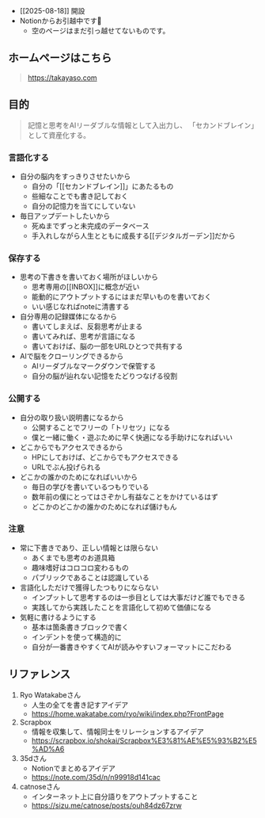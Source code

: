 - [[2025-08-18]] 開設
- Notionからお引越中です🚚
	- 空のページはまだ引っ越せてないものです。
## ホームページはこちら
>https://takayaso.com 
## 目的
>記憶と思考をAIリーダブルな情報として入出力し、
>「セカンドブレイン」として資産化する。
### 言語化する
- 自分の脳内をすっきりさせたいから
	- 自分の「[[セカンドブレイン]]」にあたるもの
	- 些細なことでも書き記しておく
	- 自分の記憶力を当てにしていない
- 毎日アップデートしたいから
	- 死ぬまでずっと未完成のデータベース
	- 手入れしながら人生とともに成長する[[デジタルガーデン]]だから
### 保存する
- 思考の下書きを書いておく場所がほしいから
	- 思考専用の[[INBOX]]に概念が近い
	- 能動的にアウトプットするにはまだ早いものを書いておく
	- いい感じなればnoteに清書する
- 自分専用の記録媒体になるから
	- 書いてしまえば、反芻思考が止まる
	- 書いてみれば、思考が言語になる
	- 書いておけば、脳の一部をURLひとつで共有する
- AIで脳をクローリングできるから
	- AIリーダブルなマークダウンで保管する
	- 自分の脳が辿れない記憶をたどりつなげる役割
### 公開する
- 自分の取り扱い説明書になるから
	- 公開することでフリーの「トリセツ」になる
	- 僕と一緒に働く・遊ぶために早く快適になる手助けになればいい
- どこからでもアクセスできるから
	- HPにしておけば、どこからでもアクセスできる
	- URLでぶん投げられる
- どこかの誰かのためになればいいから
	- 毎日の学びを書いているつもりでいる
	- 数年前の僕にとってはさぞかし有益なことをかけているはず
	- どこかのどこかの誰かのためになれば儲けもん
### 注意
- 常に下書きであり、正しい情報とは限らない
	- あくまでも思考のお道具箱
	- 趣味嗜好はコロコロ変わるもの
	- パブリックであることは認識している
- 言語化しただけで獲得したつもりにならない
	- インプットして思考するのは一歩目としては大事だけど誰でもできる
	- 実践してから実践したことを言語化して初めて価値になる
- 気軽に書けるようにする
	- 基本は箇条書きブロックで書く
	- インデントを使って構造的に
	- 自分が一番書きやすくてAIが読みやすいフォーマットにこだわる
## リファレンス
1. Ryo Watakabeさん
	- 人生の全てを書き記すアイデア
	- https://home.wakatabe.com/ryo/wiki/index.php?FrontPage
2. Scrapbox
	- 情報を収集して、情報同士をリレーションするアイデア
	- https://scrapbox.io/shokai/Scrapbox%E3%81%AE%E5%93%B2%E5%AD%A6
3. 35dさん
	- Notionでまとめるアイデア
	- https://note.com/35d/n/n99918d141cac
4. catnoseさん
	- インターネット上に自分語りをアウトプットすること
	- https://sizu.me/catnose/posts/ouh84dz67zrw
